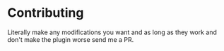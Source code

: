 # Contributing
Literally make any modifications you want and as long as they work and don't make the plugin worse send me a PR.
